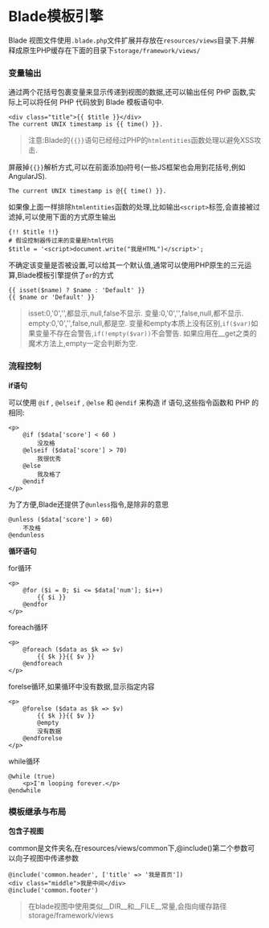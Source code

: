 # Blade模板引擎

Blade 视图文件使用`.blade.php`文件扩展并存放在`resources/views`目录下.并解释成原生PHP缓存在下面的目录下`storage/framework/views/`

### 变量输出

通过两个花括号包裹变量来显示传递到视图的数据,还可以输出任何 PHP 函数,实际上可以将任何 PHP 代码放到 Blade 模板语句中.

```
<div class="title">{{ $title }}</div>
The current UNIX timestamp is {{ time() }}.
```

> 注意:Blade的`{{}}`语句已经经过PHP的`htmlentities`函数处理以避免XSS攻击.

屏蔽掉`{{}}`解析方式,可以在前面添加`@`符号\(一些JS框架也会用到花括号,例如AngularJS\).

```
The current UNIX timestamp is @{{ time() }}.
```

如果像上面一样排除`htmlentities`函数的处理,比如输出`<script>`标签,会直接被过滤掉,可以使用下面的方式原生输出

```
{!! $title !!}
# 假设控制器传过来的变量是html代码
$title = '<script>document.write("我是HTML")</script>';
```

不确定该变量是否被设置,可以给其一个默认值,通常可以使用PHP原生的三元运算,Blade模板引擎提供了`or`的方式

```
{{ isset($name) ? $name : 'Default' }}
{{ $name or 'Default' }}
```

> isset:0,'0','',都显示,null,false不显示.
> 变量:0,'0','',false,null,都不显示.
> empty:0,'0','',false,null,都是空.
> 变量和empty本质上没有区别,`if($var)`如果变量不存在会警告,`if(!empty($var))`不会警告.
> 如果应用在\_\_get之类的魔术方法上,empty一定会判断为空.

### 流程控制

**if语句**

可以使用 `@if` , `@elseif` , `@else` 和 `@endif` 来构造 if 语句,这些指令函数和 PHP 的相同:

```
<p>
    @if ($data['score'] < 60 )
        没及格
    @elseif ($data['score'] > 70)
        我很优秀
    @else
        我及格了
    @endif
</p>
```

为了方便,Blade还提供了`@unless`指令,是除非的意思

```
@unless ($data['score'] > 60)
    不及格
@endunless
```

**循环语句**

for循环

```
<p>
    @for ($i = 0; $i <= $data['num']; $i++)
        {{ $i }}
    @endfor
</p>
```

foreach循环

```
<p>
    @foreach ($data as $k => $v)
        {{ $k }}{{ $v }}
    @endforeach
</p>
```

forelse循环,如果循环中没有数据,显示指定内容

```
<p>
    @forelse ($data as $k => $v)
        {{ $k }}{{ $v }}
        @empty
        没有数据
    @endforelse
</p>
```

while循环

```
@while (true)
    <p>I'm looping forever.</p>
@endwhile
```

### 模板继承与布局

**包含子视图**

common是文件夹名,在resources\/views\/common下,@include\(\)第二个参数可以向子视图中传递参数

```
@include('common.header', ['title' => '我是首页'])
<div class="middle">我是中间</div>
@include('common.footer')
```

> 在blade视图中使用类似\_\_DIR\_\_和\_\_FILE\_\_常量,会指向缓存路径storage\/framework\/views

